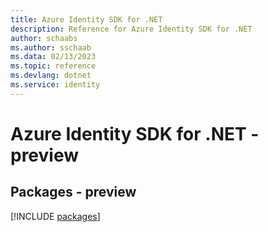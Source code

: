 ```yaml
---
title: Azure Identity SDK for .NET
description: Reference for Azure Identity SDK for .NET
author: schaabs
ms.author: sschaab
ms.data: 02/13/2023
ms.topic: reference
ms.devlang: dotnet
ms.service: identity
---
```

# Azure Identity SDK for .NET - preview
## Packages - preview
[!INCLUDE [packages](identity-index.md)]